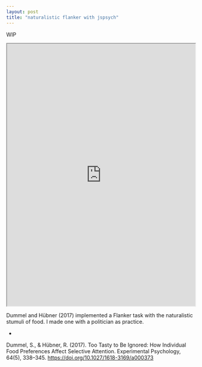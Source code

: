 ```yaml
---
layout: post
title: "naturalistic flanker with jspsych"
---
```

WIP

<iframe height="800" src="https://liqiantay.github.io/random-jspsych/" style="width:100%; height:700px;" ></iframe> 

Dummel and Hübner (2017) implemented a Flanker task with the naturalistic stumuli of food. I made one with a politician as practice.

-
Dummel, S., & Hübner, R. (2017). Too Tasty to Be Ignored: How Individual Food Preferences Affect Selective Attention. Experimental Psychology, 64(5), 338–345. https://doi.org/10.1027/1618-3169/a000373
